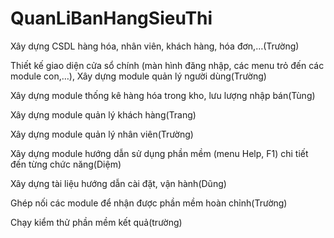 # QuanLiBanHangSieuThi
Xây dựng CSDL hàng hóa, nhân viên, khách hàng, hóa đơn,…(Trường)

Thiết kế giao diện cửa sổ chính (màn hình đăng nhập, các menu trỏ đến các module con,…), Xây dựng module quản lý người dùng(Trường)

Xây dựng module thống kê hàng hóa trong kho, lưu lượng nhập bán(Tùng)

Xây dựng module quản lý khách hàng(Trang)

Xây dựng module quản lý nhân viên(Trường)

Xây dựng module hướng dẫn sử dụng phần mềm (menu Help, F1) chi tiết đến từng chức năng(Diệm)

Xây dựng tài liệu hướng dẫn cài đặt, vận hành(Dũng)

Ghép nối các module để nhận được phần mềm hoàn chỉnh(Trường)

Chạy kiểm thử phần mềm kết quả(trường)


